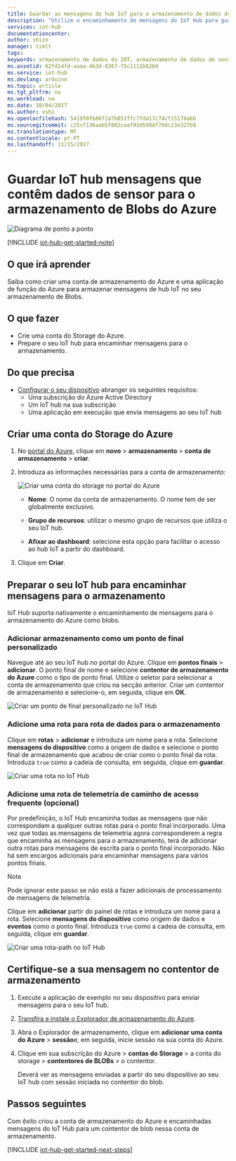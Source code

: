 ```yaml
---
title: Guardar as mensagens do hub IoT para o armazenamento de dados do Azure | Microsoft Docs
description: "Utilize o encaminhamento de mensagens do IoT Hub para guardar as mensagens do hub IoT para o armazenamento de Blobs do Azure. As mensagens do hub IoT contêm informações, tais como os dados de sensor, que são enviados a partir do dispositivo IoT."
services: iot-hub
documentationcenter: 
author: shizn
manager: timlt
tags: 
keywords: armazenamento de dados do IOT, armazenamento de dados de sensor iot
ms.assetid: 62fd14fd-aaaa-4b3d-8367-75c1111b6269
ms.service: iot-hub
ms.devlang: arduino
ms.topic: article
ms.tgt_pltfrm: na
ms.workload: na
ms.date: 10/04/2017
ms.author: xshi
ms.openlocfilehash: 5419f0fb86f2a7b051ffc7fda17c74cf15178a6b
ms.sourcegitcommit: c25cf136aab5f082caaf93d598df78dc23e327b9
ms.translationtype: MT
ms.contentlocale: pt-PT
ms.lasthandoff: 11/15/2017
---
```

# <a name="save-iot-hub-messages-that-contain-sensor-data-to-your-azure-blob-storage"></a>Guardar IoT hub mensagens que contêm dados de sensor para o armazenamento de Blobs do Azure

![Diagrama de ponto a ponto](media/iot-hub-store-data-in-azure-table-storage/1_route-to-storage.png)

[!INCLUDE [iot-hub-get-started-note](../../includes/iot-hub-get-started-note.md)]

## <a name="what-you-learn"></a>O que irá aprender

Saiba como criar uma conta de armazenamento do Azure e uma aplicação de função do Azure para armazenar mensagens de hub IoT no seu armazenamento de Blobs.

## <a name="what-you-do"></a>O que fazer

- Crie uma conta do Storage do Azure.
- Prepare o seu IoT hub para encaminhar mensagens para o armazenamento.

## <a name="what-you-need"></a>Do que precisa

- [Configurar o seu dispositivo](iot-hub-raspberry-pi-kit-node-get-started.md) abranger os seguintes requisitos:
  - Uma subscrição do Azure Active Directory
  - Um IoT hub na sua subscrição 
  - Uma aplicação em execução que envia mensagens ao seu IoT hub

## <a name="create-an-azure-storage-account"></a>Criar uma conta do Storage do Azure

1. No [portal do Azure](https://portal.azure.com/), clique em **novo** > **armazenamento** > **conta de armazenamento** > **criar**.

2. Introduza as informações necessárias para a conta de armazenamento:

   ![Criar uma conta do storage no portal do Azure](media\iot-hub-store-data-in-azure-table-storage\1_azure-portal-create-storage-account.png)

   * **Nome**: O nome da conta de armazenamento. O nome tem de ser globalmente exclusivo.

   * **Grupo de recursos**: utilizar o mesmo grupo de recursos que utiliza o seu IoT hub.

   * **Afixar ao dashboard**: selecione esta opção para facilitar o acesso ao hub IoT a partir do dashboard.

3. Clique em **Criar**.

## <a name="prepare-your-iot-hub-to-route-messages-to-storage"></a>Preparar o seu IoT hub para encaminhar mensagens para o armazenamento

IoT Hub suporta nativamente o encaminhamento de mensagens para o armazenamento do Azure como blobs.

### <a name="add-storage-as-a-custom-endpoint"></a>Adicionar armazenamento como um ponto de final personalizado

Navegue até ao seu IoT hub no portal do Azure. Clique em **pontos finais** > **adicionar**. O ponto final de nome e selecione **contentor de armazenamento do Azure** como o tipo de ponto final. Utilize o seletor para selecionar a conta de armazenamento que criou na secção anterior. Criar um contentor de armazenamento e selecione-o, em seguida, clique em **OK**.

  ![Criar um ponto de final personalizado no IoT Hub](media\iot-hub-store-data-in-azure-table-storage\2_custom-storage-endpoint.png)

### <a name="add-a-route-to-route-data-to-storage"></a>Adicione uma rota para rota de dados para o armazenamento

Clique em **rotas** > **adicionar** e introduza um nome para a rota. Selecione **mensagens do dispositivo** como a origem de dados e selecione o ponto final de armazenamento que acabou de criar como o ponto final da rota. Introduza `true` como a cadeia de consulta, em seguida, clique em **guardar**.

  ![Criar uma rota no IoT Hub](media\iot-hub-store-data-in-azure-table-storage\3_create-route.png)
  
### <a name="add-a-route-for-hot-path-telemetry-optional"></a>Adicione uma rota de telemetria de caminho de acesso frequente (opcional)

Por predefinição, o IoT Hub encaminha todas as mensagens que não correspondam a qualquer outras rotas para o ponto final incorporado. Uma vez que todas as mensagens de telemetria agora corresponderem a regra que encaminha as mensagens para o armazenamento, terá de adicionar outra rotas para mensagens de escrita para o ponto final incorporado. Não há sem encargos adicionais para encaminhar mensagens para vários pontos finais.

> [!NOTE]
> Pode ignorar este passo se não está a fazer adicionais de processamento de mensagens de telemetria.

Clique em **adicionar** partir do painel de rotas e introduza um nome para a rota. Selecione **mensagens do dispositivo** como origem de dados e **eventos** como o ponto final. Introduza `true` como a cadeia de consulta, em seguida, clique em **guardar**.

  ![Criar uma rota-path no IoT Hub](media\iot-hub-store-data-in-azure-table-storage\4_hot-path-route.png)

## <a name="verify-your-message-in-your-storage-container"></a>Certifique-se a sua mensagem no contentor de armazenamento

1. Execute a aplicação de exemplo no seu dispositivo para enviar mensagens para o seu IoT hub.

2. [Transfira e instale o Explorador de armazenamento do Azure](http://storageexplorer.com/).

3. Abra o Explorador de armazenamento, clique em **adicionar uma conta do Azure** > **sessão**e, em seguida, inicie sessão na sua conta do Azure.

4. Clique em sua subscrição do Azure > **contas do Storage** > a conta do storage > **contentores de BLOBs** > o contentor.

   Deverá ver as mensagens enviadas a partir do seu dispositivo ao seu IoT hub com sessão iniciada no contentor do blob.

## <a name="next-steps"></a>Passos seguintes

Com êxito criou a conta de armazenamento do Azure e encaminhadas mensagens do IoT Hub para um contentor de blob nessa conta de armazenamento.

[!INCLUDE [iot-hub-get-started-next-steps](../../includes/iot-hub-get-started-next-steps.md)]
